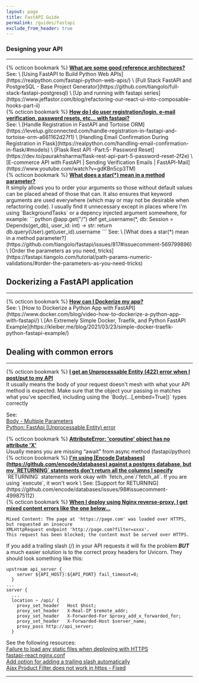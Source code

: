 ```yaml
---
layout: page
title: FastAPI Guide
permalink: /guides/fastapi
exclude_from_header: true
---
```


### Designing your API
---
<div id="good-ref-archs" class="flash">
  {% octicon bookmark %} 
  <strong>
    <a class="nostyle" href="#good-ref-archs">
      What are some good reference architectures?
    </a>
  </strong>
</div>
See: \
[Using FastAPI to Build Python Web APIs](https://realpython.com/fastapi-python-web-apis/) \
[Full Stack FastAPI and PostgreSQL - Base Project Generator](https://github.com/tiangolo/full-stack-fastapi-postgresql) \
[Up and running with fastapi series](https://www.jeffastor.com/blog/refactoring-our-react-ui-into-composable-hooks-part-ii)

<div id="user-reg-auth" class="flash">
  {% octicon bookmark %} 
  <strong>
    <a class="nostyle" href="#user-reg-auth">
      How do I do user registration/login, e-mail verification, password resets, etc... with fastapi?
    </a>
  </strong>
</div>
See: \
[Handle Registration in FastAPI and Tortoise ORM](https://levelup.gitconnected.com/handle-registration-in-fastapi-and-tortoise-orm-a661162d27f1) \
[Handling Email Confirmation During Registration in Flask](https://realpython.com/handling-email-confirmation-in-flask/#models) \
[Flask Rest API -Part:5- Password Reset](https://dev.to/paurakhsharma/flask-rest-api-part-5-password-reset-2f2e) \
[E-commerce API with FastAPI | Sending Verification Emails | FastAPI-Mail](https://www.youtube.com/watch?v=gdKBn5cp3TM)

<div id="star-in-method" class="flash">
  {% octicon bookmark %} 
  <strong>
    <a class="nostyle" href="javascript:void(0)" onclick="goToNote('star-in-method')">
      What does a star(*) mean in a method parameter?
    </a>
  </strong>
</div>
It simply allows you to order your arguments so those without default values can be placed ahead of those that can.  It also ensures that 
keyword arguments are used everywhere (which may or may not be desirable when refactoring code).  I usually find it unnecessary except in places where I'm using 
`BackgroundTasks` or a depency injected argument somewhere, for example:
```python
@app.get("/")
def get_username(*, db: Session = Depends(get_db), user_id: int) -> str:
    return db.query(User).get(user_id).username
```
See: \
[What does a star(*) mean in a method parameter?](https://github.com/tiangolo/fastapi/issues/817#issuecomment-569799896) \
[Order the parameters as you need, tricks](https://fastapi.tiangolo.com/tutorial/path-params-numeric-validations/#order-the-parameters-as-you-need-tricks)


## Dockerizing a FastAPI application
- - -
<div id="how-to-dockerize" class="flash">
  {% octicon bookmark %} 
  <strong>
    <a class="nostyle" href="javascript:void(0)" onclick="goToNote('how-to-dockerize')">
      How can I Dockerize my app?
    </a>
  </strong>
</div>
See: \
[How to Dockerize a Python App with FastAPI](https://www.docker.com/blog/video-how-to-dockerize-a-python-app-with-fastapi/) \
[An Extremely Simple Docker, Traefik, and Python FastAPI Example](https://kleiber.me/blog/2021/03/23/simple-docker-traefik-python-fastapi-example/)


## Dealing with common errors
- - -
<div id="error-unprocessable-entity-422" class="flash flash-error">
  {% octicon bookmark %} 
  <strong>
    <a class="nostyle" href="javascript:void(0)" onclick="goToNote('error-unprocessable-entity-422')">
      I get an Unprocessable Entity (422) error when I post/put to my API
    </a>
  </strong>
</div>
It usually means the body of your request doesn't mesh with what your API method is expected.  Make sure that the object your passing in matches what you've
specified, including using the `Body(...[,embed=True])` types correctly

See: \
[Body - Multiple Parameters](https://fastapi.tiangolo.com/tutorial/body-multiple-params/?h=embed) \
[Python: FastApi (Unprocessable Entity) error](https://stackoverflow.com/questions/62384392/python-fastapi-unprocessable-entity-error)

<div id="error-coroutine-has-no-attribute" class="flash flash-error">
  {% octicon bookmark %} 
  <strong>
    <a class="nostyle" href="javascript:void(0)" onclick="goToNote('error-coroutine-has-no-attribute')">
      AttributeError: 'coroutine' object has no attribute 'X'
    </a>
  </strong>
</div>
Usually means you are missing “await” from async method (fastapi/python)

<div id="error-postgresql-returning-nada" class="flash flash-error">
  {% octicon bookmark %} 
  <strong>
    <a class="nostyle" href="javascript:void(0)" onclick="goToNote('error-postgresql-returning-nada')">
      I'm using [Encode Databases](https://github.com/encode/databases) against a postgres database, but my `RETURNING` statements don't return all the columns I specify
    </a>
  </strong>
</div>
`RETURNING` statements work okay with `fetch_one`/`fetch_all`.  If you are using `execute`, it won't work \
See: [Support for RETURNING](https://github.com/encode/databases/issues/98#issuecomment-499875112) 

<div id="error-nginx-reverse-proxy-https" class="flash flash-error">
  {% octicon bookmark %} 
  <strong>
    <a class="nostyle" href="javascript:void(0)" onclick="goToNote('error-nginx-reverse-proxy-https')">
      When I deploy using Nginx reverse-proxy, I get mixed content errors like the one below...
    </a>
  </strong>
</div>

```
Mixed Content: The page at 'https://page.com' was loaded over HTTPS, but requested an insecure 
XMLHttpRequest endpoint 'http://page.com?filter=xxxx'. 
This request has been blocked; the content must be served over HTTPS.
```
If you add a trailing slash (/) in your API requests it will fix the problem ***BUT*** a much easier solution is to 
the correct proxy headers for Uvicorn.  They should look something like this:
```
upstream api_server {
    server ${API_HOST}:${API_PORT} fail_timeout=0;
  }
...
server {
  ...
  location ~ /api/ {
    proxy_set_header   Host $host;
    proxy_set_header   X-Real-IP $remote_addr;
    proxy_set_header   X-Forwarded-For $proxy_add_x_forwarded_for;
    proxy_set_header   X-Forwarded-Host $server_name;
    proxy_pass http://api_server;
  }
```
See the following resources: \
[Failure to load any static files when deploying with HTTPS](https://github.com/tiangolo/fastapi/issues/2611#issuecomment-755436758) \
[fastapi-react nginx.conf](https://github.com/vikramgulia/fastapi-react/blob/master/ui/nginx/nginx.conf) \
[Add option for adding a trailing slash automatically](https://github.com/axios/axios/issues/757) \
[Ajax Product Filter does not work in https - Fixed](https://support.yithemes.com/hc/en-us/articles/115002851847-Ajax-Product-Filter-does-not-work-in-https-Fixed) 

- - -